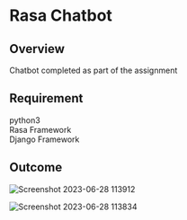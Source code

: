 <h1>Rasa Chatbot</h1>

<h2>Overview</h2>

<p>Chatbot completed as  part of the assignment</p>

<h2>Requirement</h2>

python3<br>
Rasa Framework<br>
Django Framework<br>




<h2>Outcome</h2>

![Screenshot 2023-06-28 113912](https://github.com/samriddhasingh/RasaChatbot/assets/59139917/d9afb33f-f2e2-4ff2-9704-87d58067b815)


![Screenshot 2023-06-28 113834](https://github.com/samriddhasingh/RasaChatbot/assets/59139917/dcc5219f-1737-4e93-81a7-e84055d0855f)

